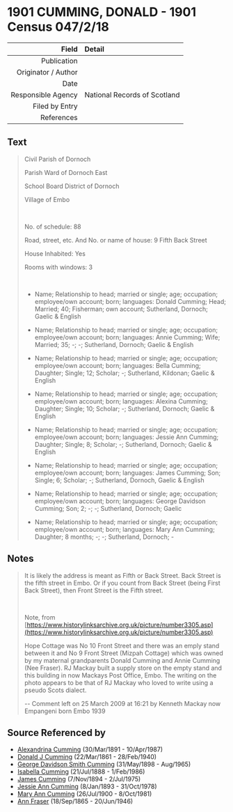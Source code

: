 ﻿---
layout: page
permalink: /sources/s9522719
---

# 1901 CUMMING, DONALD - 1901 Census 047/2/18

Field | Detail
---:|:---
Publication | 
Originator / Author | 
Date | 
Responsible Agency | National Records of Scotland
Filed by Entry | 
References | 

## Text

> Civil Parish of Dornoch
>
> Parish Ward of Dornoch East
>
> School Board District of Dornoch
>
> Village of Embo
>
> <br/>
>
> No. of schedule: 88
>
> Road, street, etc. And No. or name of house: 9 Fifth Back Street
>
> House Inhabited: Yes
>
> Rooms with windows: 3
>
> <br/>
>
> * Name; Relationship to head; married or single; age; occupation; employee/own account; born; languages: Donald Cumming; Head; Married; 40; Fisherman; own account; Sutherland, Dornoch; Gaelic & English
>
> * Name; Relationship to head; married or single; age; occupation; employee/own account; born; languages: Annie Cumming; Wife; Married; 35; -; -; Sutherland, Dornoch; Gaelic & English
>
> * Name; Relationship to head; married or single; age; occupation; employee/own account; born; languages: Bella Cumming; Daughter; Single; 12; Scholar; -; Sutherland, Kildonan; Gaelic & English
>
> * Name; Relationship to head; married or single; age; occupation; employee/own account; born; languages: Alexina Cumming; Daughter; Single; 10; Scholar; -; Sutherland, Dornoch; Gaelic & English
>
> * Name; Relationship to head; married or single; age; occupation; employee/own account; born; languages: Jessie Ann Cumming; Daughter; Single; 8; Scholar; -; Sutherland, Dornoch; Gaelic & English
>
> * Name; Relationship to head; married or single; age; occupation; employee/own account; born; languages: James Cumming; Son; Single; 6; Scholar; -; Sutherland, Dornoch, Gaelic & English
>
> * Name; Relationship to head; married or single; age; occupation; employee/own account; born; languages: George Davidson Cumming; Son; 2; -; -; Sutherland, Dornoch; Gaelic
>
> * Name; Relationship to head; married or single; age; occupation; employee/own account; born; languages: Mary Ann Cumming; Daughter; 8 months; -; -; Sutherland, Dornoch; -
>

## Notes

> It is likely the address is meant as Fifth or Back Street. Back Street is the fifth street in Embo. Or if you count from Back Street (being First Back Street), then Front Street is the Fifth street.
>
> <br/>
>
> Note, from [https://www.historylinksarchive.org.uk/picture/number3305.asp](https://www.historylinksarchive.org.uk/picture/number3305.asp)
>
> Hope Cottage was No 10 Front Street and there was an emply stand between it and No 9 Front Street (Mizpah Cottage) which was owned by my maternal grandparents Donald Cumming and Annie Cumming (Nee Fraser). RJ Mackay built a supply store on the empty stand and this building in now Mackays Post Office, Embo. The writing on the photo appears to be that of RJ Mackay who loved to write using a pseudo Scots dialect. 
>
> -- Comment left on 25 March 2009 at 16:21 by Kenneth Mackay now Empangeni born Embo 1939
>


## Source Referenced by

* [Alexandrina Cumming](../people/@57186713@-alexandrina-cumming-b1891-3-30-d1987-4-10.md) (30/Mar/1891 - 10/Apr/1987)
* [Donald J Cumming](../people/@20465544@-donald-j-cumming-b1861-3-22-d1940-2-28.md) (22/Mar/1861 - 28/Feb/1940)
* [George Davidson Smith Cumming](../people/@13773669@-george-davidson-smith-cumming-b1898-5-31-d1965-8.md) (31/May/1898 - Aug/1965)
* [Isabella Cumming](../people/@84684994@-isabella-cumming-b1888-7-21-d1986-2-1.md) (21/Jul/1888 - 1/Feb/1986)
* [James Cumming](../people/@492889@-james-cumming-b1894-11-7-d1975-7-2.md) (7/Nov/1894 - 2/Jul/1975)
* [Jessie Ann Cumming](../people/@66222886@-jessie-ann-cumming-b1893-1-8-d1978-10-31.md) (8/Jan/1893 - 31/Oct/1978)
* [Mary Ann Cumming](../people/@48241984@-mary-ann-cumming-b1900-7-26-d1981-10-8.md) (26/Jul/1900 - 8/Oct/1981)
* [Ann Fraser](../people/@70425788@-ann-fraser-b1865-9-18-d1946-6-20.md) (18/Sep/1865 - 20/Jun/1946)

